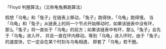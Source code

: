 「Floyd 判圈算法」（又称龟兔赛跑算法）

假想「乌龟」和「兔子」在链表上移动，「兔子」跑得快，「乌龟」跑得慢。
当「乌龟」和「兔子」从链表上的同一个节点开始移动时，如果该链表中没有环，
那么「兔子」将一直处于「乌龟」的前方；如果该链表中有环，那么「兔子」会先于「乌龟」进入环，
并且一直在环内移动。等到「乌龟」进入环时，由于「兔子」的速度快，它一定会在某个时刻与乌龟相遇，
即套了「乌龟」若干圈。



